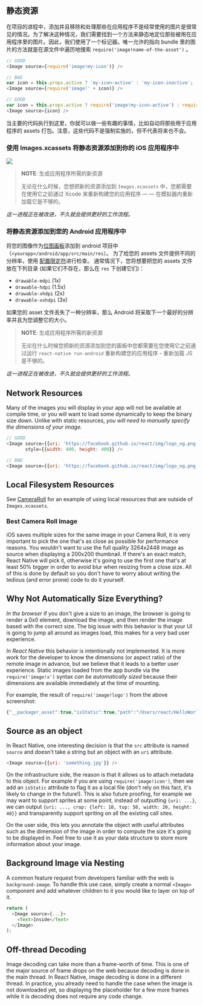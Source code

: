 ## 静态资源

在项目的进程中，添加并且移除和处理那些在应用程序不是经常使用的图片是很常见的情况。为了解决这种情况，我们需要找到一个方法来静态地定位那些被用在应用程序里的图片。因此，我们使用了一个标记器。唯一允许的指向 bundle 里的图片的方法就是在源文件中遍历地搜索 `require('image!name-of-the-asset')` 。

```javascript
// GOOD
<Image source={require('image!my-icon')} />

// BAD
var icon = this.props.active ? 'my-icon-active' : 'my-icon-inactive';
<Image source={require('image!' + icon)} />

// GOOD
var icon = this.props.active ? require('image!my-icon-active') : require('image!my-icon-inactive');
<Image source={icon} />
```

当主要的代码执行到这里，你就可以做一些有趣的事情，比如自动将那些用于应用程序的 assets 打包。注意，这些代码不是强制实施的，但不代表将来也不会。

### 使用 Images.xcassets 将静态资源添加到你的 iOS 应用程序中

![](/react-native/img/StaticImageAssets.png)

> **NOTE**: 生成应用程序所需的新资源
>
> 无论在什么时候，您想把新的资源添加到 `Images.xcassets` 中，您都需要在使用它之前通过 Xcode 来重新构建您的应用程序 — — 在模拟器内重新加载它是不够的。

*这一进程正在被改进，不久就会提供更好的工作流程。*

### 将静态资源添加到您的 Android 应用程序中

将您的图像作为[位图画板](http://developer.android.com/guide/topics/resources/drawable-resource.html#Bitmap)添加到 android 项目中（`<yourapp>/android/app/src/main/res`）。 为了给您的 assets 文件提供不同的分辨率，使用 [配置限定符](http://developer.android.com/guide/practices/screens_support.html#qualifiers)进行检查。 通常情况下，您将想要把您的 assets 文件放在下列目录 (如果它们不存在，那么在 `res` 下创建它们)：

* `drawable-mdpi` (1x)
* `drawable-hdpi` (1.5x)
* `drawable-xhdpi` (2x)
* `drawable-xxhdpi` (3x)

如果您的 asset 文件丢失了一种分辨率，那么 Android 将采取下一个最好的分辨率并且为您调整它的大小。

> **NOTE**: 生成应用程序所需的新资源
>
> 无论在什么时候您把新的资源添加到您的画板中您都需要在您使用它之前通过运行 `react-native run-android` 重新构建您的应用程序 - 重新加载 JS 是不够的。

*这一进程正在被改进，不久就会提供更好的工作流程。*

## Network Resources

Many of the images you will display in your app will not be available at compile time, or you will want to load some dynamically to keep the binary size down. Unlike with static resources, *you will need to manually specify the dimensions of your image.*

```javascript
// GOOD
<Image source={{uri: 'https://facebook.github.io/react/img/logo_og.png'}}
       style={{width: 400, height: 400}} />

// BAD
<Image source={{uri: 'https://facebook.github.io/react/img/logo_og.png'}} />
```

## Local Filesystem Resources

See [CameraRoll](/react-native/docs/cameraroll.html) for an example of
using local resources that are outside of `Images.xcassets`.

### Best Camera Roll Image

iOS saves multiple sizes for the same image in your Camera Roll, it is very important to pick the one that's as close as possible for performance reasons. You wouldn't want to use the full quality 3264x2448 image as source when displaying a 200x200 thumbnail. If there's an exact match, React Native will pick it, otherwise it's going to use the first one that's at least 50% bigger in order to avoid blur when resizing from a close size. All of this is done by default so you don't have to worry about writing the tedious (and error prone) code to do it yourself.

## Why Not Automatically Size Everything?

*In the browser* if you don't give a size to an image, the browser is going to render a 0x0 element, download the image, and then render the image based with the correct size. The big issue with this behavior is that your UI is going to jump all around as images load, this makes for a very bad user experience.

*In React Native* this behavior is intentionally not implemented. It is more work for the developer to know the dimensions (or aspect ratio) of the remote image in advance, but we believe that it leads to a better user experience. Static images loaded from the app bundle via the `require('image!x')` syntax *can be automatically sized* because their dimensions are available immediately at the time of mounting.

For example, the result of `require('image!logo')` from the above screenshot:

```javascript
{"__packager_asset":true,"isStatic":true,"path":"/Users/react/HelloWorld/iOS/Images.xcassets/react.imageset/logo.png","uri":"logo","width":591,"height":573}
```

## Source as an object

In React Native, one interesting decision is that the `src` attribute is named `source` and doesn't take a string but an object with an `uri` attribute.

```javascript
<Image source={{uri: 'something.jpg'}} />
```

On the infrastructure side, the reason is that it allows us to attach metadata to this object. For example if you are using `require('image!icon')`, then we add an `isStatic` attribute to flag it as a local file (don't rely on this fact, it's likely to change in the future!). This is also future proofing, for example we may want to support sprites at some point, instead of outputting `{uri: ...}`, we can output `{uri: ..., crop: {left: 10, top: 50, width: 20, height: 40}}` and transparently support spriting on all the existing call sites.

On the user side, this lets you annotate the object with useful attributes such as the dimension of the image in order to compute the size it's going to be displayed in. Feel free to use it as your data structure to store more information about your image.

## Background Image via Nesting

A common feature request from developers familiar with the web is `background-image`. To handle this use case, simply create a normal `<Image>` component and add whatever children to it you would like to layer on top of it.

```javascript
return (
  <Image source={...}>
    <Text>Inside</Text>
  </Image>
);
```

## Off-thread Decoding

Image decoding can take more than a frame-worth of time. This is one of the major source of frame drops on the web because decoding is done in the main thread. In React Native, image decoding is done in a different thread. In practice, you already need to handle the case when the image is not downloaded yet, so displaying the placeholder for a few more frames while it is decoding does not require any code change.
